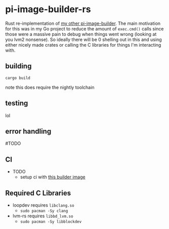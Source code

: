 # pi-image-builder-rs

Rust re-implementation of [my other pi-image-builder](https://github.com/LadySerena/pi-image-builder). The main
motivation for this was in my Go project to reduce the amount of `exec.cmd()` calls since those were a massive pain to
debug when things went wrong (looking at you lvm2 nonsense). So ideally there will be 0 shelling out in this and using
either nicely made crates or calling the C libraries for things I'm interacting with.

## building

`cargo build`

note this does require the nightly toolchain

## testing

lol

## error handling

#TODO

## CI

- TODO
    - setup ci with [this builder image](https://github.com/GoogleCloudPlatform/compute-archlinux-image-builder)

## Required C Libraries

- loopdev requires `libclang.so`
    - `sudo pacman -Sy clang`
- lvm-rs requires `libbd_lvm.so`
    - `sudo pacman -Sy libblockdev`